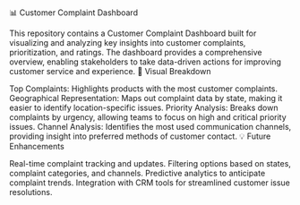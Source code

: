 📊 Customer Complaint Dashboard

This repository contains a Customer Complaint Dashboard built for visualizing and analyzing key insights into customer complaints, prioritization, and ratings. The dashboard provides a comprehensive overview, enabling stakeholders to take data-driven actions for improving customer service and experience.
📍 Visual Breakdown

   Top Complaints: Highlights products with the most customer complaints.
    Geographical Representation: Maps out complaint data by state, making it easier to identify location-specific issues.
    Priority Analysis: Breaks down complaints by urgency, allowing teams to focus on high and critical priority issues.
    Channel Analysis: Identifies the most used communication channels, providing insight into preferred methods of customer contact.
💡 Future Enhancements

   Real-time complaint tracking and updates.
    Filtering options based on states, complaint categories, and channels.
    Predictive analytics to anticipate complaint trends.
    Integration with CRM tools for streamlined customer issue resolutions.
